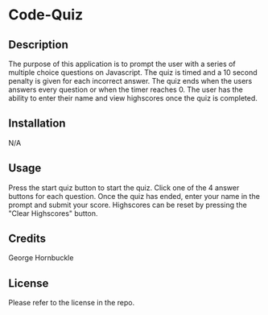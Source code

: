 # Code-Quiz

## Description

The purpose of this application is to prompt the user with a series of multiple choice questions on Javascript.
The quiz is timed and a 10 second penalty is given for each incorrect answer.
The quiz ends when the users answers every question or when the timer reaches 0.
The user has the ability to enter their name and view highscores once the quiz is completed.

## Installation

N/A

## Usage

Press the start quiz button to start the quiz.
Click one of the 4 answer buttons for each question.
Once the quiz has ended, enter your name in the prompt and submit your score.
Highscores can be reset by pressing the "Clear Highscores" button.

## Credits

George Hornbuckle

## License

Please refer to the license in the repo.
